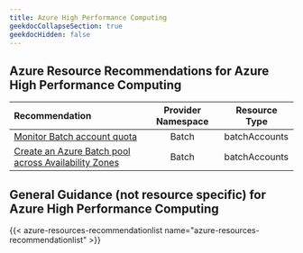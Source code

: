 ```yaml
---
title: Azure High Performance Computing
geekdocCollapseSection: true
geekdocHidden: false
---
```


## Azure Resource Recommendations for Azure High Performance Computing

| Recommendation                                           | Provider Namespace | Resource Type |
| :------------------------------------------------------- | :----------------: | ------------- |
| [Monitor Batch account quota]()                          |       Batch        | batchAccounts |
| [Create an Azure Batch pool across Availability Zones]() |       Batch        | batchAccounts |

## General Guidance (not resource specific) for Azure High Performance Computing

{{< azure-resources-recommendationlist name="azure-resources-recommendationlist" >}}
